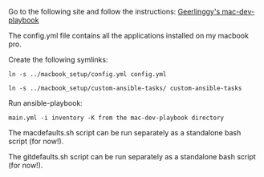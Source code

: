 Go to the following site and follow the instructions: [Geerlinggy's mac-dev-playbook](https://github.com/geerlingguy/mac-dev-playbook)

The config.yml file contains all the applications installed on my macbook pro. 

Create the following symlinks:

`ln -s ../macbook_setup/config.yml config.yml`

`ln -s ../macbook_setup/custom-ansible-tasks/ custom-ansible-tasks`

Run ansible-playbook:

`main.yml -i inventory -K from the mac-dev-playbook directory`

The macdefaults.sh script can be run separately as a standalone bash script (for now!).

The gitdefaults.sh script can be run separately as a standalone bash script (for now!).


